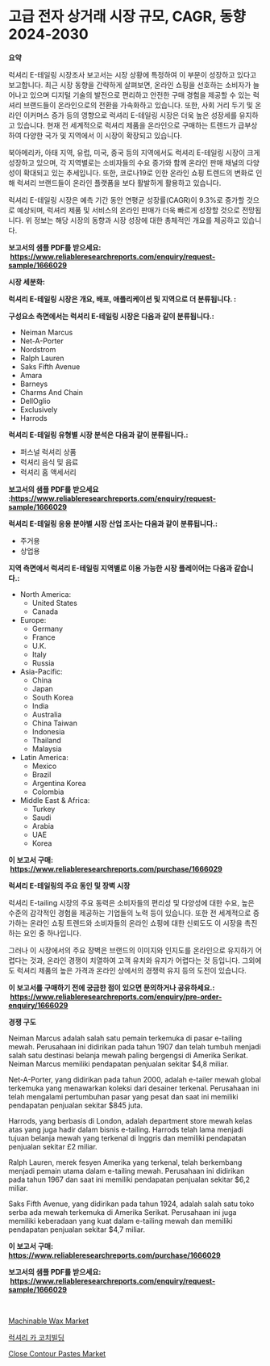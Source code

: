 <p><h1>고급 전자 상거래 시장 규모, CAGR, 동향 2024-2030</h1></p><p><strong>요약</strong></p>
<p><p>럭셔리 E-테일링 시장조사 보고서는 시장 상황에 특정하여 이 부문이 성장하고 있다고 보고합니다. 최근 시장 동향을 간략하게 살펴보면, 온라인 쇼핑을 선호하는 소비자가 늘어나고 있으며 디지털 기술의 발전으로 편리하고 안전한 구매 경험을 제공할 수 있는 럭셔리 브랜드들이 온라인으로의 전환을 가속화하고 있습니다. 또한, 사회 거리 두기 및 온라인 이커머스 증가 등의 영향으로 럭셔리 E-테일링 시장은 더욱 높은 성장세를 유지하고 있습니다. 현재 전 세계적으로 럭셔리 제품을 온라인으로 구매하는 트렌드가 급부상하여 다양한 국가 및 지역에서 이 시장이 확장되고 있습니다.</p><p>북아메리카, 아태 지역, 유럽, 미국, 중국 등의 지역에서도 럭셔리 E-테일링 시장이 크게 성장하고 있으며, 각 지역별로는 소비자들의 수요 증가와 함께 온라인 판매 채널의 다양성이 확대되고 있는 추세입니다. 또한, 코로나19로 인한 온라인 쇼핑 트렌드의 변화로 인해 럭셔리 브랜드들이 온라인 플랫폼을 보다 활발하게 활용하고 있습니다.</p><p>럭셔리 E-테일링 시장은 예측 기간 동안 연평균 성장률(CAGR)이 9.3%로 증가할 것으로 예상되며, 럭셔리 제품 및 서비스의 온라인 판매가 더욱 빠르게 성장할 것으로 전망됩니다. 위 정보는 해당 시장의 동향과 시장 성장에 대한 총체적인 개요를 제공하고 있습니다.</p></p>
<p><strong>보고서의 샘플 PDF를 받으세요: &nbsp;<a href="https://www.reliableresearchreports.com/enquiry/request-sample/1666029">https://www.reliableresearchreports.com/enquiry/request-sample/1666029</a></strong></p>
<p><strong>시장 세분화:</strong></p>
<p><strong> 럭셔리 E-테일링 시장은 개요, 배포, 애플리케이션 및 지역으로 더 분류됩니다. :</strong></p>
<p><strong>구성요소 측면에서는 럭셔리 E-테일링 시장은 다음과 같이 분류됩니다.:</strong></p>
<p><ul><li>Neiman Marcus</li><li>Net-A-Porter</li><li>Nordstrom</li><li>Ralph Lauren</li><li>Saks Fifth Avenue</li><li>Amara</li><li>Barneys</li><li>Charms And Chain</li><li>DellOglio</li><li>Exclusively</li><li>Harrods</li></ul></p>
<p><strong> 럭셔리 E-테일링 유형별 시장 분석은 다음과 같이 분류됩니다.:</strong></p>
<p><ul><li>퍼스널 럭셔리 상품</li><li>럭셔리 음식 및 음료</li><li>럭셔리 홈 액세서리</li></ul></p>
<p><strong>보고서의 샘플 PDF를 받으세요 :<a href="https://www.reliableresearchreports.com/enquiry/request-sample/1666029">https://www.reliableresearchreports.com/enquiry/request-sample/1666029</a></strong></p>
<p><strong> 럭셔리 E-테일링 응용 분야별 시장 산업 조사는 다음과 같이 분류됩니다.:</strong></p>
<p><ul><li>주거용</li><li>상업용</li></ul></p>
<p><strong>지역 측면에서 럭셔리 E-테일링 지역별로 이용 가능한 시장 플레이어는 다음과 같습니다.:</strong></p>
<p><ul>
    <li>
        North America:
        <ul>
            <li>United States</li>
            <li>Canada</li>
        </ul>
    </li>
    <li>
        Europe:
        <ul>
            <li>Germany</li>
            <li>France</li>
            <li>U.K.</li>
            <li>Italy</li>
            <li>Russia</li>
        </ul>
    </li>
    <li>
        Asia-Pacific:
        <ul>
            <li>China</li>
            <li>Japan</li>
            <li>South Korea</li>
            <li>India</li>
            <li>Australia</li>
            <li>China Taiwan</li>
            <li>Indonesia</li>
            <li>Thailand</li>
            <li>Malaysia</li>
        </ul>
    </li>
    <li>
        Latin America:
        <ul>
            <li>Mexico</li>
            <li>Brazil</li>
            <li>Argentina Korea</li>
            <li>Colombia</li>
        </ul>
    </li>
    <li>
        Middle East & Africa:
        <ul>
            <li>Turkey</li>
            <li>Saudi</li>
            <li>Arabia</li>
            <li>UAE</li>
            <li>Korea</li>
        </ul>
    </li>
    </ul></p>
<p><strong>이 보고서 구매: &nbsp;<a href="https://www.reliableresearchreports.com/purchase/1666029">https://www.reliableresearchreports.com/purchase/1666029</a></strong></p>
<p><strong>럭셔리 E-테일링의 주요 동인 및 장벽 시장</strong></p>
<p><p>럭셔리 E-tailing 시장의 주요 동력은 소비자들의 편리성 및 다양성에 대한 수요, 높은 수준의 감각적인 경험을 제공하는 기업들의 노력 등이 있습니다. 또한 전 세계적으로 증가하는 온라인 쇼핑 트렌드와 소비자들의 온라인 쇼핑에 대한 신뢰도도 이 시장을 촉진하는 요인 중 하나입니다. </p><p>그러나 이 시장에서의 주요 장벽은 브랜드의 이미지와 인지도를 온라인으로 유지하기 어렵다는 것과, 온라인 경쟁이 치열하여 고객 유치와 유지가 어렵다는 것 등입니다. 그외에도 럭셔리 제품의 높은 가격과 온라인 상에서의 경쟁력 유지 등의 도전이 있습니다.</p></p>
<p><strong>이 보고서를 구매하기 전에 궁금한 점이 있으면 문의하거나 공유하세요.: &nbsp;<a href="https://www.reliableresearchreports.com/enquiry/pre-order-enquiry/1666029">https://www.reliableresearchreports.com/enquiry/pre-order-enquiry/1666029</a></strong></p>
<p><strong>경쟁 구도</strong></p>
<p><p>Neiman Marcus adalah salah satu pemain terkemuka di pasar e-tailing mewah. Perusahaan ini didirikan pada tahun 1907 dan telah tumbuh menjadi salah satu destinasi belanja mewah paling bergengsi di Amerika Serikat. Neiman Marcus memiliki pendapatan penjualan sekitar $4,8 miliar.</p><p>Net-A-Porter, yang didirikan pada tahun 2000, adalah e-tailer mewah global terkemuka yang menawarkan koleksi dari desainer terkenal. Perusahaan ini telah mengalami pertumbuhan pasar yang pesat dan saat ini memiliki pendapatan penjualan sekitar $845 juta.</p><p>Harrods, yang berbasis di London, adalah department store mewah kelas atas yang juga hadir dalam bisnis e-tailing. Harrods telah lama menjadi tujuan belanja mewah yang terkenal di Inggris dan memiliki pendapatan penjualan sekitar £2 miliar.</p><p>Ralph Lauren, merek fesyen Amerika yang terkenal, telah berkembang menjadi pemain utama dalam e-tailing mewah. Perusahaan ini didirikan pada tahun 1967 dan saat ini memiliki pendapatan penjualan sekitar $6,2 miliar.</p><p>Saks Fifth Avenue, yang didirikan pada tahun 1924, adalah salah satu toko serba ada mewah terkemuka di Amerika Serikat. Perusahaan ini juga memiliki keberadaan yang kuat dalam e-tailing mewah dan memiliki pendapatan penjualan sekitar $4,7 miliar.</p></p>
<p><strong>이 보고서 구매: &nbsp; <a href="https://www.reliableresearchreports.com/purchase/1666029">https://www.reliableresearchreports.com/purchase/1666029</a></strong></p>
<p><strong>보고서의 샘플 PDF를 받으세요: &nbsp;<a href="https://www.reliableresearchreports.com/enquiry/request-sample/1666029">https://www.reliableresearchreports.com/enquiry/request-sample/1666029</a></strong><strong></strong></p>
<p>&nbsp;</p>
<p><p><a href="https://changeable-paste-463.notion.site/Machinable-Wax-Market-Size-Global-Industry-Overview-Market-Segmentation-and-Forecast-2024-to-2031-42a8d8a3457243e2bc082b431897d9b1">Machinable Wax Market</a></p><p><a href="https://github.com/sammyUltyylrich9067856/Market-Research-Report-List-1/blob/main/685849315068.md">럭셔리 카 코치빌딩</a></p><p><a href="https://fuschia-pecorino-a6d.notion.site/Close-Contour-Pastes-Market-Size-Reflecting-a-Forecast-Till-2031-Market-By-Type-By-Application-and-3b7ca93cf0c24e0fac22137410482121">Close Contour Pastes Market</a></p></p>
